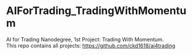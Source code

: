 # AIForTrading_TradingWithMomentum
AI for Trading Nanodegree, 1st Project: Trading With Momentum.  
This repo contains all projects: https://github.com/ckd1618/ai4trading  
